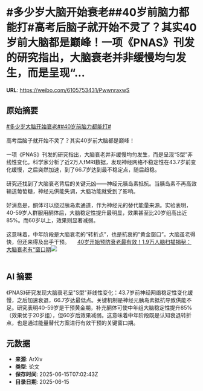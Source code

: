 # #多少岁大脑开始衰老##40岁前脑力都能打#高考后脑子就开始不灵了？其实40岁前大脑都是巅峰！一项《PNAS》刊发的研究指出，大脑衰老并非缓慢均匀发生，而是呈现“...

**URL**: https://weibo.com/6105753431/PwwnraxwS

## 原始摘要

<a href="https://m.weibo.cn/search?containerid=231522type%3D1%26t%3D10%26q%3D%23%E5%A4%9A%E5%B0%91%E5%B2%81%E5%A4%A7%E8%84%91%E5%BC%80%E5%A7%8B%E8%A1%B0%E8%80%81%23&amp;extparam=%23%E5%A4%9A%E5%B0%91%E5%B2%81%E5%A4%A7%E8%84%91%E5%BC%80%E5%A7%8B%E8%A1%B0%E8%80%81%23" data-hide=""><span class="surl-text">#多少岁大脑开始衰老#</span></a><a href="https://m.weibo.cn/search?containerid=231522type%3D1%26t%3D10%26q%3D%2340%E5%B2%81%E5%89%8D%E8%84%91%E5%8A%9B%E9%83%BD%E8%83%BD%E6%89%93%23&amp;extparam=%2340%E5%B2%81%E5%89%8D%E8%84%91%E5%8A%9B%E9%83%BD%E8%83%BD%E6%89%93%23" data-hide=""><span class="surl-text">#40岁前脑力都能打#</span></a><br><br>高考后脑子就开始不灵了？其实40岁前大脑都是巅峰！<br><br>一项《PNAS》刊发的研究指出，大脑衰老并非缓慢均匀发生，而是呈现“S型”非线性变化。科学家分析了近2万人fMRI数据，发现神经网络不稳定性在43.7岁前变化缓慢，之后突然加速，到了66.7岁达到最不稳定点，随后趋稳。<br><br>研究还找到了大脑衰老背后的关键元凶——神经元胰岛素抵抗。当胰岛素不再高效输送葡萄糖，神经元供能失调，大脑功能就受到了影响。<br><br>好消息是，酮体可以绕过胰岛素通道，作为神经元的替代能量来源。实验表明，40-59岁人群服用酮体后，大脑稳定性提升最明显，效果甚至比20岁组高出近85%。而60岁以上，效果则显著减弱。<br><br>这意味着，中年阶段是大脑衰老的“转折点”，也是抗衰的“黄金窗口”。大脑虽老得快，但还来得及出手干预。 <a href="https://weibo.com/ttarticle/p/show?id=2309405177509573689397" data-hide=""><span class="url-icon"><img style="width: 1rem;height: 1rem" src="https://h5.sinaimg.cn/upload/2015/09/25/3/timeline_card_small_article_default.png" referrerpolicy="no-referrer"></span><span class="surl-text">40岁开始预防衰老最有效！1.9万人脑扫描揭秘：大脑衰老有“窗口期</span></a><img style="" src="https://tvax4.sinaimg.cn/large/006Fd7o3ly1i2f1temcgmj30rs0fmdiv.jpg" referrerpolicy="no-referrer"><br><br>

## AI 摘要

《PNAS》研究发现大脑衰老呈"S型"非线性变化：43.7岁前神经网络稳定性变化缓慢，之后加速衰退，66.7岁达最低点。关键机制是神经元胰岛素抵抗导致供能不足。研究表明40-59岁是干预黄金期，补充酮体可使中年组大脑稳定性提升85%（效果优于20岁组），但60岁后效果减弱。这意味着中年阶段既是认知衰退转折点，也是通过能量替代方案进行有效干预的关键窗口期。

## 元数据

- **来源**: ArXiv
- **类型**: 论文
- **保存时间**: 2025-06-15T07:02:43Z
- **目录日期**: 2025-06-15
